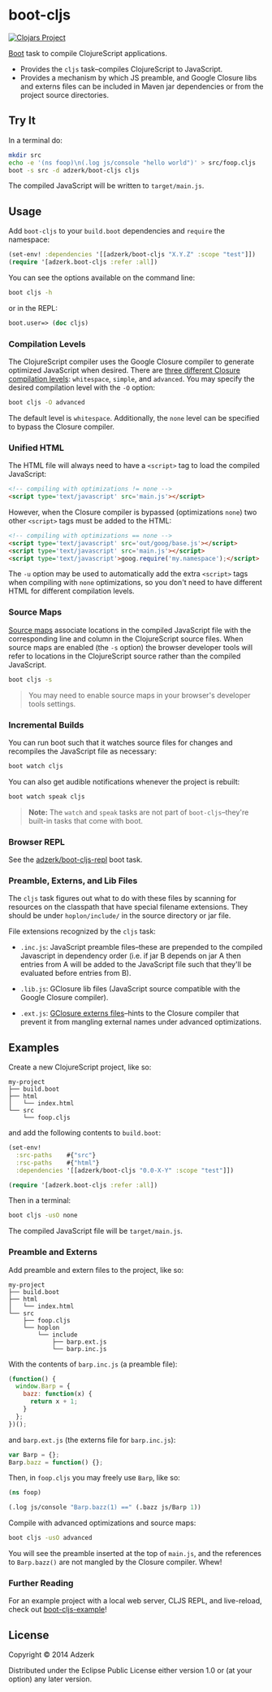 # boot-cljs

[![Clojars Project][2]][3]

[Boot](https://github.com/boot-clj/boot) task to compile ClojureScript applications.

* Provides the `cljs` task–compiles ClojureScript to JavaScript.
* Provides a mechanism by which JS preamble, and Google Closure libs and externs
  files can be included in Maven jar dependencies or from the project source
  directories.

## Try It

In a terminal do:

```bash
mkdir src
echo -e '(ns foop)\n(.log js/console "hello world")' > src/foop.cljs
boot -s src -d adzerk/boot-cljs cljs
```

The compiled JavaScript will be written to `target/main.js`.

## Usage

Add `boot-cljs` to your `build.boot` dependencies and `require` the namespace:

```clj
(set-env! :dependencies '[[adzerk/boot-cljs "X.Y.Z" :scope "test"]])
(require '[adzerk.boot-cljs :refer :all])
```

You can see the options available on the command line:

```bash
boot cljs -h
```

or in the REPL:

```clj
boot.user=> (doc cljs)
```

### Compilation Levels

The ClojureScript compiler uses the Google Closure compiler to generate
optimized JavaScript when desired. There are [three different Closure
compilation levels][closure-levels]: `whitespace`, `simple`, and
`advanced`. You may specify the desired compilation level with the `-O`
option:

```bash
boot cljs -O advanced
```

The default level is `whitespace`. Additionally, the `none` level can be
specified to bypass the Closure compiler.

### Unified HTML

The HTML file will always need to have a `<script>` tag to load the compiled
JavaScript:

```html
<!-- compiling with optimizations != none -->
<script type='text/javascript' src='main.js'></script>
```

However, when the Closure compiler is bypassed (optimizations `none`)
two other `<script>` tags must be added to the HTML:

```html
<!-- compiling with optimizations == none -->
<script type='text/javascript' src='out/goog/base.js'></script>
<script type='text/javascript' src='main.js'></script>
<script type='text/javascript'>goog.require('my.namespace');</script>
```

The `-u` option may be used to automatically add the extra `<script>` tags when
compiling with `none` optimizations, so you don't need to have different HTML
for different compilation levels.

### Source Maps

[Source maps][src-maps] associate locations in the compiled JavaScript file with
the corresponding line and column in the ClojureScript source files. When source
maps are enabled (the `-s` option) the browser developer tools will refer to
locations in the ClojureScript source rather than the compiled JavaScript.

```bash
boot cljs -s
```

> You may need to enable source maps in your browser's developer tools settings.

### Incremental Builds

You can run boot such that it watches source files for changes and recompiles
the JavaScript file as necessary:

```bash
boot watch cljs
```

You can also get audible notifications whenever the project is rebuilt:

```bash
boot watch speak cljs
```

> **Note:** The `watch` and `speak` tasks are not part of `boot-cljs`–they're
> built-in tasks that come with boot.

### Browser REPL

See the [adzerk/boot-cljs-repl][boot-cljs-repl] boot task.

### Preamble, Externs, and Lib Files

The `cljs` task figures out what to do with these files by scanning for
resources on the classpath that have special filename extensions. They should
be under `hoplon/include/` in the source directory or jar file.

File extensions recognized by the `cljs` task:

* `.inc.js`: JavaScript preamble files–these are prepended to the compiled
  Javascript in dependency order (i.e. if jar B depends on jar A then entries
  from A will be added to the JavaScript file such that they'll be evaluated
  before entries from B).

* `.lib.js`: GClosure lib files (JavaScript source compatible with the Google
  Closure compiler).

* `.ext.js`: [GClosure externs files][closure-externs]–hints to the Closure
  compiler that prevent it from mangling external names under advanced
  optimizations.

## Examples

Create a new ClojureScript project, like so:

```
my-project
├── build.boot
├── html
│   └── index.html
└── src
    └── foop.cljs
```

and add the following contents to `build.boot`:

```clj
(set-env!
  :src-paths    #{"src"}
  :rsc-paths    #{"html"}
  :dependencies '[[adzerk/boot-cljs "0.0-X-Y" :scope "test"]])

(require '[adzerk.boot-cljs :refer :all])
```

Then in a terminal:

```bash
boot cljs -usO none
```

The compiled JavaScript file will be `target/main.js`.

### Preamble and Externs

Add preamble and extern files to the project, like so:

```
my-project
├── build.boot
├── html
│   └── index.html
└── src
    ├── foop.cljs
    └── hoplon
        └── include
            ├── barp.ext.js
            └── barp.inc.js
```

With the contents of `barp.inc.js` (a preamble file):

```javascript
(function() {
  window.Barp = {
    bazz: function(x) {
      return x + 1;
    }
  };
})();
```

and `barp.ext.js` (the externs file for `barp.inc.js`):

```javascript
var Barp = {};
Barp.bazz = function() {};
```

Then, in `foop.cljs` you may freely use `Barp`, like so:

```clj
(ns foop)

(.log js/console "Barp.bazz(1) ==" (.bazz js/Barp 1))
```

Compile with advanced optimizations and source maps:

```bash
boot cljs -usO advanced
```

You will see the preamble inserted at the top of `main.js`, and the references
to `Barp.bazz()` are not mangled by the Closure compiler. Whew!

### Further Reading
For an example project with a local web server, CLJS REPL, and live-reload, check out [boot-cljs-example](https://github.com/adzerk/boot-cljs-example)!


## License

Copyright © 2014 Adzerk

Distributed under the Eclipse Public License either version 1.0 or (at
your option) any later version.

[1]:                https://github.com/boot-clj/boot
[2]:                http://clojars.org/adzerk/boot-cljs/latest-version.svg?cache=3
[3]:                http://clojars.org/adzerk/boot-cljs
[cider]:            https://github.com/clojure-emacs/cider
[boot-cljs-repl]:   https://github.com/adzerk/boot-cljs-repl
[src-maps]:         https://developer.chrome.com/devtools/docs/javascript-debugging#source-maps
[closure-compiler]: https://developers.google.com/closure/compiler/
[closure-levels]:   https://developers.google.com/closure/compiler/docs/compilation_levels
[closure-externs]:  https://developers.google.com/closure/compiler/docs/api-tutorial3#externs
